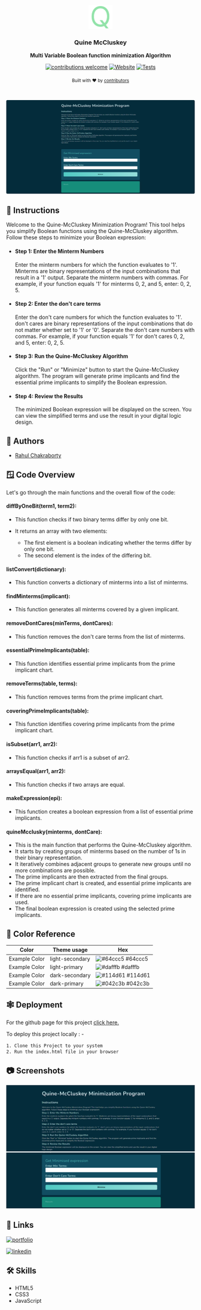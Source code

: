 <div align="center">
  <a href="https://rahulc0dy.github.io/QuineMcCluskey">
    <img
      src="Q.png"
      alt="Quine McCluskey"
      height="64"
    />
  </a>
  <h3>
    <b>
      Quine McCluskey
    </b>
  </h3>
  <b>
    Multi Variable Boolean function minimization Algorithm
  </b>
  <p>

[![contributions welcome](https://img.shields.io/badge/contributions-welcome-brightgreen?logo=github)](CODE_OF_CONDUCT.md) [![Website](https://img.shields.io/website?url=https%3A%2F%2Fhoppscotch.io&logo=hoppscotch)](https://rahulc0dy.github.io/QuineMcCluskey) [![Tests](https://github.com/hoppscotch/hoppscotch/actions/workflows/tests.yml/badge.svg)](https://github.com/hoppscotch/hoppscotch/actions)

  </p>
  <p>
    <sub>
      Built with ❤︎ by
      <a href="https://github.com/rahulc0dy/QuineMcCluskey/graphs/contributors">
        contributors
      </a>
    </sub>
  </p>
  <br />
  <p>
    <a href="https://rahulc0dy.github.io/QuineMcCluskey">
      <picture>
        <!-- <source media="(prefers-color-scheme: dark)" srcset="./packages/hoppscotch-common/public/images/banner-dark.png">
        <source media="(prefers-color-scheme: light)" srcset="./packages/hoppscotch-common/public/images/banner-light.png"> -->
        <img alt="QM" src="images/screenshot3.png" style="border-radius:.2rem">
      </picture>
    </a>
  </p>
</div>

## 📄 Instructions

Welcome to the Quine-McCluskey Minimization Program! This tool helps you simplify Boolean functions using the Quine-McCluskey algorithm. Follow these steps to minimize your Boolean expression:

-   #### Step 1: Enter the Minterm Numbers

    Enter the minterm numbers for which the function evaluates to '1'. Minterms are binary representations of the input combinations that result in a '1' output. Separate the minterm numbers with commas. For example, if your function equals '1' for minterms 0, 2, and 5, enter: 0, 2, 5.

-   #### Step 2: Enter the don't care terms

    Enter the don't care numbers for which the function evaluates to '1'. don't cares are binary representations of the input combinations that do not matter whether set to '1' or '0'. Separate the don't care numbers with commas. For example, if your function equals '1' for don't cares 0, 2, and 5, enter: 0, 2, 5.

-   #### Step 3: Run the Quine-McCluskey Algorithm

    Click the "Run" or "Minimize" button to start the Quine-McCluskey algorithm. The program will generate prime implicants and find the essential prime implicants to simplify the Boolean expression.

-   #### Step 4: Review the Results
    The minimized Boolean expression will be displayed on the screen. You can view the simplified terms and use the result in your digital logic design.

## 🥷 Authors

-   [Rahul Chakraborty](https://www.github.com/rahulc0dy)

## 🪟 Code Overview

Let's go through the main functions and the overall flow of the code:

#### diffByOneBit(term1, term2):

-   This function checks if two binary terms differ by only one bit.
-   It returns an array with two elements:

    -   The first element is a boolean indicating whether the terms differ by only one bit.
    -   The second element is the index of the differing bit.

#### listConvert(dictionary):

-   This function converts a dictionary of minterms into a list of minterms.

#### findMinterms(implicant):

-   This function generates all minterms covered by a given implicant.

#### removeDontCares(minTerms, dontCares):

-   This function removes the don't care terms from the list of minterms.

#### essentialPrimeImplicants(table):

-   This function identifies essential prime implicants from the prime implicant chart.

#### removeTerms(table, terms):

-   This function removes terms from the prime implicant chart.

#### coveringPrimeImplicants(table):

-   This function identifies covering prime implicants from the prime implicant chart.

#### isSubset(arr1, arr2):

-   This function checks if arr1 is a subset of arr2.

#### arraysEqual(arr1, arr2):

-   This function checks if two arrays are equal.

#### makeExpression(epi):

-   This function creates a boolean expression from a list of essential prime implicants.

#### quineMcclusky(minterms, dontCare):

-   This is the main function that performs the Quine-McCluskey algorithm.
-   It starts by creating groups of minterms based on the number of 1s in their binary representation.
-   It iteratively combines adjacent groups to generate new groups until no more combinations are possible.
-   The prime implicants are then extracted from the final groups.
-   The prime implicant chart is created, and essential prime implicants are identified.
-   If there are no essential prime implicants, covering prime implicants are used.
-   The final boolean expression is created using the selected prime implicants.

## 🔘 Color Reference

| Color         | Theme usage     | Hex                                                              |
| ------------- | --------------- | ---------------------------------------------------------------- |
| Example Color | light-secondary | ![#64ccc5](https://via.placeholder.com/10/64ccc5?text=+) #64ccc5 |
| Example Color | light-primary   | ![#dafffb](https://via.placeholder.com/10/dafffb?text=+) #dafffb |
| Example Color | dark-secondary  | ![#114d61](https://via.placeholder.com/10/114d61?text=+) #114d61 |
| Example Color | dark-primary    | ![#042c3b](https://via.placeholder.com/10/042c3b?text=+) #042c3b |

## 🕸️ Deployment

For the github page for this project [click here.](https://rahulc0dy.github.io/QuineMcCluskey)

To deploy this project locally : -

    1. Clone this Project to your system
    2. Run the index.html file in your browser

## 📷 Screenshots

![App Screenshot 1](images/screenshot1.png)
![App Screenshot 2](images/screenshot2.png)

## 🔗 Links

[![portfolio](https://img.shields.io/badge/my_portfolio-000?style=for-the-badge&logo=ko-fi&logoColor=white)](https://portfolio-webapp.framer.ai/)

[![linkedin](https://img.shields.io/badge/linkedin-0A66C2?style=for-the-badge&logo=linkedin&logoColor=white)](https://www.linkedin.com/rahulc0dy)

## 🛠 Skills

-   HTML5
-   CSS3
-   JavaScript
